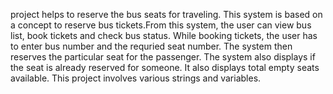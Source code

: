 project helps to reserve the bus seats for traveling. 
This system is based on a concept to reserve bus tickets.From this system, the user can view bus list, book tickets and check bus status.
While booking tickets, the user has to enter bus number and the requried seat number. The system then reserves the particular seat for the passenger. The system also displays if the seat is already reserved for someone. It also displays total empty seats available. This project involves various strings and variables.
